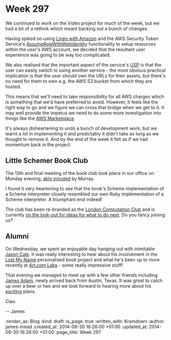 Week 297
========

We continued to work on the Video project for much of the week, but we had a bit of a rethink which meant backing out a bunch of changes.

Having spiked on using [Login with Amazon][] and the AWS Security Token Service's [AssumeRoleWithWebIdentity][] functionality to setup resources within the _user's_ AWS account, we decided that the resultant user experience was going to be way too complicated.

We also realised that the important aspect of the service's [USP][] is that the user can easily switch to using another service - the most obvious practical implication is that the user should own the URLs for their assets, but there's no need for them to own e.g. the AWS S3 bucket from which they are hosted.

This means that we'll need to take responsibility for all AWS charges which is something that we'd have preferred to avoid. However, it feels like the right way to go and we figure we can cross that bridge when we get to it. It may well provide the impetus we need to do some more investigation into things like the [AWS Marketplace][].

It's always disheartening to undo a bunch of development work, but we learnt a lot in implementing it and predictably it didn't take as long as we thought to remove it. And by the end of the week it felt as if we had momentum back in the project.


## Little Schemer Book Club

The 13th and final meeting of the book club took place in our office on Monday evening, [ably minuted][Little Schemer Meeting 13] by Murray.

I found it very heartening to see that the book's Scheme implementation of a Scheme interpreter closely resembled our own Ruby implementation of a Scheme interpreter. A triumphant end indeed!

The club has been re-branded as the [London Computation Club][] and is currently [on the look-out for ideas for what to do next][Little Schemer what next]. Do you fancy joining us?


## Alumni

On Wednesday, we spent an enjoyable day hanging out with inimitable [Jason Cale][]. It was really interesting to hear about his involvement in the [Lost My Name][] personalised book project and what he's been up to more recently at [Art.com Labs][] - some really impressive stuff!

That evening we managed to meet up with a few other friends including [James Adam][], newly arrived back from Austin, Texas. It was great to catch up over a beer or two and we look forward to hearing more about his [exciting][] plans.

Ciao.

-- James


[Login with Amazon]: https://login.amazon.com/
[AssumeRoleWithWebIdentity]: http://docs.aws.amazon.com/STS/latest/APIReference/API_AssumeRoleWithWebIdentity.html
[USP]: /week-295#usp
[AWS Marketplace]: https://aws.amazon.com/marketplace
[Little Schemer Meeting 13]: https://groups.google.com/forum/#!topic/london-computation-club/4WeajK29_hY
[London Computation Club]: https://groups.google.com/forum/#!forum/london-computation-club
[Little Schemer what next]: https://groups.google.com/forum/#!topic/london-computation-club/4ari5vK15Kc
[Jason Cale]: http://jasoncale.com/
[Lost My Name]: https://beta.lostmy.name/
[Art.com Labs]: http://corporate.art.com/artlabs/
[James Adam]: http://interblah.net/
[exciting]: http://exciting.io/


:render_as: Blog
:kind: draft
:is_page: true
:written_with: Kramdown
:author: james-mead
:created_at: 2014-09-30 16:26:00 +01:00
:updated_at: 2014-09-30 16:26:00 +01:00
:page_title: Week 297
